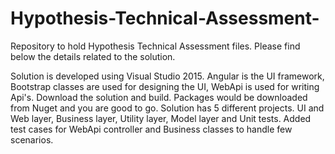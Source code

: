 # Hypothesis-Technical-Assessment-
Repository to hold Hypothesis Technical Assessment files.
Please find below the details related to the solution.

Solution is developed using Visual Studio 2015.
Angular is the UI framework, Bootstrap classes are used for designing the UI, WebApi is used for writing Api's.
Download the solution and build. Packages would be downloaded from Nuget and you are good to go.
Solution has 5 different projects. UI and Web layer, Business layer, Utility layer, Model layer and Unit tests.
Added test cases for WebApi controller and Business classes to handle few scenarios.
